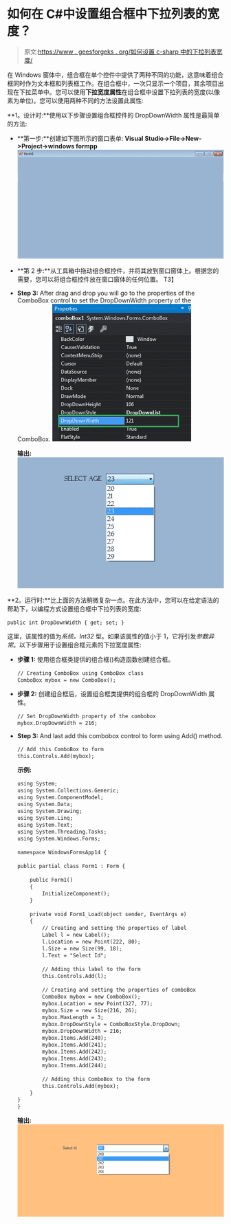 # 如何在 C#中设置组合框中下拉列表的宽度？

> 原文:[https://www . geesforgeks . org/如何设置 c-sharp 中的下拉列表宽度/](https://www.geeksforgeeks.org/how-to-set-the-width-of-the-drop-down-list-in-the-combobox-in-c-sharp/)

在 Windows 窗体中，组合框在单个控件中提供了两种不同的功能，这意味着组合框同时作为文本框和列表框工作。在组合框中，一次只显示一个项目，其余项目出现在下拉菜单中。您可以使用**下拉宽度属性**在组合框中设置下拉列表的宽度(以像素为单位)。您可以使用两种不同的方法设置此属性:

**1。设计时:**使用以下步骤设置组合框控件的 DropDownWidth 属性是最简单的方法:

*   **第一步:**创建如下图所示的窗口表单:
    **Visual Studio->File->New->Project->windows formpp**
    ![](img/afa156ec2464f21793f6c33815a51193.png)
*   **第 2 步:**从工具箱中拖动组合框控件，并将其放到窗口窗体上。根据您的需要，您可以将组合框控件放在窗口窗体的任何位置。
    T3】
*   **Step 3:** After drag and drop you will go to the properties of the ComboBox control to set the DropDownWidth property of the ComboBox.
    ![](img/f07d3726a50810da7a200fd571835987.png)

    **输出:**
    ![](img/a2ac524e322d7c6946a3d49a242e7f8a.png)

**2。运行时:**比上面的方法稍微复杂一点。在此方法中，您可以在给定语法的帮助下，以编程方式设置组合框中下拉列表的宽度:

```
public int DropDownWidth { get; set; }
```

这里，该属性的值为*系统。Int32* 型。如果该属性的值小于 1，它将引发*参数异常*。以下步骤用于设置组合框元素的下拉宽度属性:

*   **步骤 1:** 使用组合框类提供的组合框()构造函数创建组合框。

    ```
    // Creating ComboBox using ComboBox class
    ComboBox mybox = new ComboBox();

    ```

*   **步骤 2:** 创建组合框后，设置组合框类提供的组合框的 DropDownWidth 属性。

    ```
    // Set DropDownWidth property of the combobox
    mybox.DropDownWidth = 216;

    ```

*   **Step 3:** And last add this combobox control to form using Add() method.

    ```
    // Add this ComboBox to form
    this.Controls.Add(mybox);

    ```

    **示例:**

    ```
    using System;
    using System.Collections.Generic;
    using System.ComponentModel;
    using System.Data;
    using System.Drawing;
    using System.Linq;
    using System.Text;
    using System.Threading.Tasks;
    using System.Windows.Forms;

    namespace WindowsFormsApp14 {

    public partial class Form1 : Form {

        public Form1()
        {
            InitializeComponent();
        }

        private void Form1_Load(object sender, EventArgs e)
        {
            // Creating and setting the properties of label
            Label l = new Label();
            l.Location = new Point(222, 80);
            l.Size = new Size(99, 18);
            l.Text = "Select Id";

            // Adding this label to the form
            this.Controls.Add(l);

            // Creating and setting the properties of comboBox
            ComboBox mybox = new ComboBox();
            mybox.Location = new Point(327, 77);
            mybox.Size = new Size(216, 26);
            mybox.MaxLength = 3;
            mybox.DropDownStyle = ComboBoxStyle.DropDown;
            mybox.DropDownWidth = 216;
            mybox.Items.Add(240);
            mybox.Items.Add(241);
            mybox.Items.Add(242);
            mybox.Items.Add(243);
            mybox.Items.Add(244);

            // Adding this ComboBox to the form
            this.Controls.Add(mybox);
        }
    }
    }
    ```

    **输出:**
    ![](img/6def1a7f7db856a743400911ab7f26c0.png)
